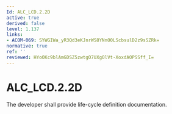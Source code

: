 ```yaml
---
Id: ALC_LCD.2.2D
active: true
derived: false
level: 1.137
links:
- ACOM-069: SYWGIWa_yR3Qd3eKJnrWS8YNnO0LScbsulD2z9sSZRk=
normative: true
ref: ''
reviewed: HYoOKc9blAmGDSZ5zwtgO7UXgOlVt-XoxdAOPSSff_I=
---
```


# ALC_LCD.2.2D

The developer shall provide life-cycle definition documentation.
